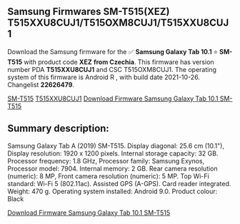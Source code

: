 <h2>Samsung Firmwares SM-T515(XEZ) T515XXU8CUJ1/T515OXM8CUJ1/T515XXU8CUJ1</h2>
Download the Samsung firmware for the ✅ <strong>Samsung Galaxy Tab 10.1 </strong> ⭐ <strong>SM-T515</strong> with product code <strong>XEZ</strong> <strong> from Czechia</strong>. This firmware has version number PDA <strong>T515XXU8CUJ1</strong> and CSC T515OXM8CUJ1. The operating system of this firmware is Android R , with build date 2021-10-26. Changelist <strong>22626479</strong>.


[SM-T515](https://samfirm.shop/samsung/model/SM-T515)
[T515XXU8CUJ1](https://samfirm.shop/samsung/pda/T515XXU8CUJ1)
[Download Firmware Samsung Galaxy Tab 10.1 SM-T515](https://samfirm.shop/samsung/firmware/468217)
<h2>Summary description:</h2>
<p>Samsung Galaxy Tab A (2019) SM-T515. Display diagonal: 25.6 cm (10.1"), Display resolution: 1920 x 1200 pixels. Internal storage capacity: 32 GB. Processor frequency: 1.8 GHz, Processor family: Samsung Exynos, Processor model: 7904. Internal memory: 2 GB. Rear camera resolution (numeric): 8 MP, Front camera resolution (numeric): 5 MP. Top Wi-Fi standard: Wi-Fi 5 (802.11ac). Assisted GPS (A-GPS). Card reader integrated. Weight: 470 g. Operating system installed: Android 9.0. Product colour: Black</p>


[Download Firmware Samsung Galaxy Tab 10.1 SM-T515](https://samfirm.shop/samsung/firmware/468217)
